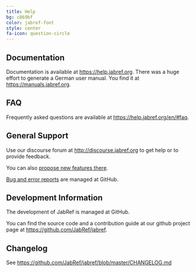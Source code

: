 ```yaml
---
title: Help
bg: c869bf
color: jabref-font
style: center
fa-icon: question-circle
---
```


## Documentation

Documentation is available at <https://help.jabref.org>.
There was a huge effort to generate a German user manual. You find it at <https://manuals.jabref.org>.

## FAQ

Frequently asked questions are available at <https://help.jabref.org/en/#faq>.

## General Support

Use our discourse forum at <http://discourse.jabref.org> to get help or to provide feedback.

You can also [propose new features there](http://discourse.jabref.org/c/features).

[Bug and error reports](https://github.com/JabRef/jabref/issues) are managed at GitHub.

## Development Information

The development of JabRef is managed at GitHub. 

You can find the source code and a contribution guide at our github project page at <https://github.com/JabRef/jabref>.

## Changelog

See <https://github.com/JabRef/jabref/blob/master/CHANGELOG.md>
